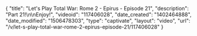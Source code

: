 {
    "title": "Let's Play Total War: Rome 2 - Epirus - Episode 21",
    "description": "Part 21!\n\nEnjoy!",
    "videoid": "117406028",
    "date_created": "1402464888",
    "date_modified": "1506478303",
    "type": "captivate",
    "layout": "video",
    "url": "\/v\/let-s-play-total-war-rome-2-epirus-episode-21\/117406028"
}